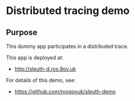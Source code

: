 # Distributed tracing demo

## Purpose

This dummy app participates in a distributed trace.

This app is deployed at:
  * http://sleuth-d.ros.9ov.uk

For details of this demo, see:
  * https://github.com/rosgovuk/sleuth-demo
